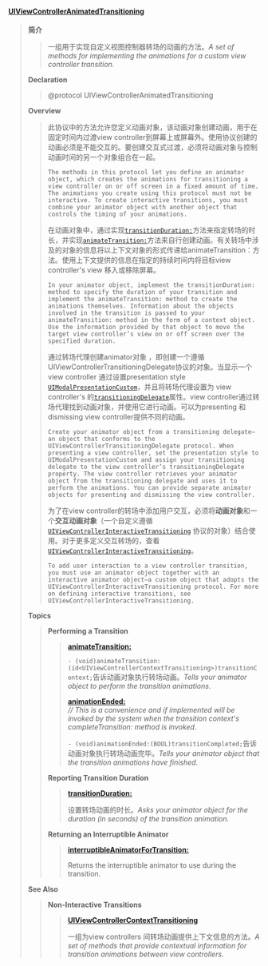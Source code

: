 #### [UIViewControllerAnimatedTransitioning](https://developer.apple.com/documentation/uikit/uiviewcontrolleranimatedtransitioning?language=objc)

> **简介**
>
> > 一组用于实现自定义视图控制器转场的动画的方法。_A set of methods for implementing the animations for a custom view controller transition._
>
> **Declaration**
>
> > @protocol UIViewControllerAnimatedTransitioning
>
> **Overview**
>
> > 此协议中的方法允许您定义动画对象，该动画对象创建动画，用于在固定时间内过渡view controller到屏幕上或屏幕外。使用协议创建的动画必须是不能交互的。要创建交互式过渡，必须将动画对象与控制动画时间的另一个对象组合在一起。
> >
> > ```
> > The methods in this protocol let you define an animator object, which creates the animations for transitioning a view controller on or off screen in a fixed amount of time. The animations you create using this protocol must not be interactive. To create interactive transitions, you must combine your animator object with another object that controls the timing of your animations.
> > ```
> >
> > 在动画对象中，通过实现[`transitionDuration:`](https://developer.apple.com/documentation/uikit/uiviewcontrolleranimatedtransitioning/1622032-transitionduration?language=objc)方法来指定转场的时长，并实现[`animateTransition:`](https://developer.apple.com/documentation/uikit/uiviewcontrolleranimatedtransitioning/1622061-animatetransition?language=objc)方法来自行创建动画。有关转场中涉及的对象的信息将以上下文对象的形式传递给animateTransition：方法。使用上下文提供的信息在指定的持续时间内将目标view controller's view 移入或移除屏幕。
> >
> > ```
> > In your animator object, implement the transitionDuration: method to specify the duration of your transition and implement the animateTransition: method to create the animations themselves. Information about the objects involved in the transition is passed to your animateTransition: method in the form of a context object. Use the information provided by that object to move the target view controller’s view on or off screen over the specified duration.
> > ```
> >
> > 通过转场代理创建animator对象 ，即创建一个遵循UIViewControllerTransitioningDelegate协议的对象。当显示一个view controller 通过设置presentation style [`UIModalPresentationCustom`](https://developer.apple.com/documentation/uikit/uimodalpresentationstyle/uimodalpresentationcustom?language=objc)，并且将转场代理设置为 view controller's 的[`transitioningDelegate`](https://developer.apple.com/documentation/uikit/uiviewcontroller/1621421-transitioningdelegate?language=objc)属性。view controller通过转场代理找到动画对象，并使用它进行动画。可以为presenting 和 dismissing  view controller提供不同的动画。
> >
> > ```
> > Create your animator object from a transitioning delegate—an object that conforms to the UIViewControllerTransitioningDelegate protocol. When presenting a view controller, set the presentation style to UIModalPresentationCustom and assign your transitioning delegate to the view controller’s transitioningDelegate property. The view controller retrieves your animator object from the transitioning delegate and uses it to perform the animations. You can provide separate animator objects for presenting and dismissing the view controller.
> > ```
> >
> > 为了在view controller的转场中添加用户交互，必须将**动画对象**和一个**交互动画对象**（一个自定义遵循[`UIViewControllerInteractiveTransitioning`](https://developer.apple.com/documentation/uikit/uiviewcontrollerinteractivetransitioning?language=objc) 协议的对象）结合使用。对于更多定义交互转场的，查看[`UIViewControllerInteractiveTransitioning`](https://developer.apple.com/documentation/uikit/uiviewcontrollerinteractivetransitioning?language=objc)。
> >
> > ```
> > To add user interaction to a view controller transition, you must use an animator object together with an interactive animator object—a custom object that adopts the UIViewControllerInteractiveTransitioning protocol. For more on defining interactive transitions, see UIViewControllerInteractiveTransitioning.
> > ```
>
> **Topics**
>
> > **Performing a Transition**
> >
> > > [**animateTransition:**](https://developer.apple.com/documentation/uikit/uiviewcontrolleranimatedtransitioning/1622061-animatetransition?language=objc)
> > >
> > > `- (void)animateTransition:(id<UIViewControllerContextTransitioning>)transitionContext;`告诉动画对象执行转场动画。_Tells your animator object to perform the transition animations._
> > >
> > > [**animationEnded:**](https://developer.apple.com/documentation/uikit/uiviewcontrolleranimatedtransitioning/1622059-animationended?language=objc)  
> > > _// This is a convenience and if implemented will be invoked by the system when the transition context's completeTransition: method is invoked._
> > >
> > > `- (void)animationEnded:(BOOL)transitionCompleted;`告诉动画对象执行转场动画完毕。_Tells your animator object that the transition animations have finished._
> >
> > **Reporting Transition Duration**
> >
> > > [**transitionDuration:**](https://developer.apple.com/documentation/uikit/uiviewcontrolleranimatedtransitioning/1622032-transitionduration?language=objc)
> > >
> > > 设置转场动画的时长。_Asks your animator object for the duration \(in seconds\) of the transition animation._
> >
> > **Returning an Interruptible Animator**
> >
> > > [**interruptibleAnimatorForTransition:**](https://developer.apple.com/documentation/uikit/uiviewcontrolleranimatedtransitioning/1829434-interruptibleanimatorfortransiti?language=objc)
> > >
> > > Returns the interruptible animator to use during the transition.
>
> **See Also**
>
> > **Non-Interactive Transitions**
> >
> > > [**UIViewControllerContextTransitioning**](https://developer.apple.com/documentation/uikit/uiviewcontrollercontexttransitioning?language=objc)
> > >
> > > 一组为view controllers 间转场动画提供上下文信息的方法。_A set of methods that provide contextual information for transition animations between view controllers._



